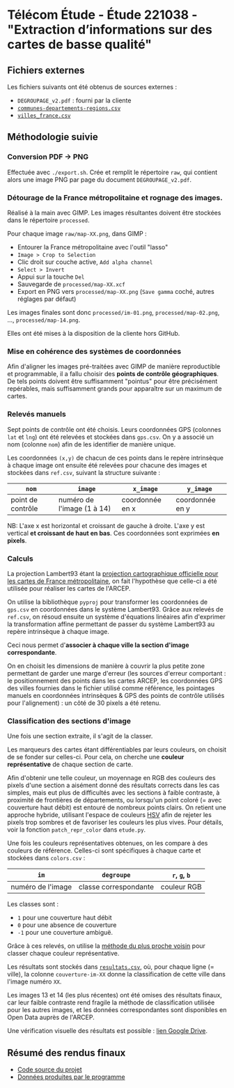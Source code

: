 # Télécom Étude - Étude 221038 - "Extraction d’informations sur des cartes de basse qualité"

## Fichiers externes

Les fichiers suivants ont été obtenus de sources externes :

- `DEGROUPAGE_v2.pdf` : fourni par la cliente
- [`communes-departements-regions.csv`](https://www.data.gouv.fr/en/datasets/communes-de-france-base-des-codes-postaux/)
- [`villes_france.csv`](https://sql.sh/ressources/sql-villes-france/villes_france.sql)


## Méthodologie suivie

### Conversion PDF -> PNG

Effectuée avec `./export.sh`. Crée et remplit le répertoire `raw`, qui contient
alors une image PNG par page du document `DEGROUPAGE_v2.pdf`.

### Détourage de la France métropolitaine et rognage des images.

Réalisé à la main avec GIMP.
Les images résultantes doivent être stockées dans le répertoire `processed`.

Pour chaque image `raw/map-XX.png`, dans GIMP :

- Entourer la France métropolitaine avec l'outil "lasso"
- `Image > Crop to Selection`
- Clic droit sur couche active, `Add alpha channel`
- `Select > Invert`
- Appui sur la touche `Del`
- Sauvegarde de `processed/map-XX.xcf`
- Export en PNG vers `processed/map-XX.png` (`Save gamma` coché, autres réglages par défaut)

Les images finales sont donc `processed/im-01.png`, `processed/map-02.png`, ...,
`processed/map-14.png`.

Elles ont été mises à la disposition de la cliente hors GitHub. 

### Mise en cohérence des systèmes de coordonnées

Afin d'aligner les images pré-traitées avec GIMP de manière reproductible et
programmable, il a fallu choisir des **points de contrôle géographiques**. De tels
points doivent être suffisamment "pointus" pour être précisément repérables,
mais suffisamment grands pour apparaître sur un maximum de cartes.

### Relevés manuels

Sept points de contrôle ont été choisis. Leurs coordonnées GPS (colonnes `lat`
et `lng`) ont été relevées et stockées dans `gps.csv`.  On y a associé un nom
(colonne `nom`) afin de les identifier de manière unique.

Les coordonnées `(x,y)` de chacun de ces points dans le repère
intrinsèque à chaque image ont ensuite été relevées pour chacune des images et
stockées dans `ref.csv`, suivant la structure suivante :

|    `nom`           | `image`                    | `x_image`       | `y_image`       |
| -------------------| ---------------------------| ----------------| ----------------|
| point de contrôle  | numéro de l'image (1 à 14) | coordonnée en x | coordonnée en y |

NB: L'axe x est horizontal et croissant de gauche à droite. L'axe y est vertical
**et croissant de haut en bas**. Ces coordonnées sont exprimées **en pixels**.


### Calculs

La projection Lambert93 étant la [projection cartographique officielle pour les cartes de France métropolitaine](https://www.legifrance.gouv.fr/affichTexte.do?cidTexte=LEGITEXT000005630333),
on fait l'hypothèse que celle-ci a été utilisée pour réaliser les cartes de
l'ARCEP.

On utilise la bibliothèque `pyproj` pour transformer les coordonnées de
`gps.csv` en coordonnées dans le système Lambert93. Grâce aux relevés de
`ref.csv`, on résoud ensuite un système d'équations linéaires afin d'exprimer la
transformation affine permettant de passer du système Lambert93 au repère
intrinsèque à chaque image.

Ceci nous permet d'**associer à chaque ville la section d'image correspondante**.

On en choisit les dimensions de manière à couvrir la plus petite zone permettant
de garder une marge d'erreur (les sources d'erreur comportant : le
positionnement des points dans les cartes ARCEP, les coordonnées GPS des villes
fournies dans le fichier utilisé comme référence, les pointages manuels en
coordonnées intrinsèques & GPS des points de contrôle utilisés pour
l'alignement) : un côté de 30 pixels a été retenu.


### Classification des sections d'image

Une fois une section extraite, il s'agit de la classer.

Les marqueurs des cartes étant différentiables par leurs couleurs, on choisit de
se fonder sur celles-ci. Pour cela, on cherche une **couleur représentative** de
chaque section de carte.

Afin d'obtenir une telle couleur, un moyennage en RGB des couleurs des pixels
d'une section a aisément donné des résultats corrects dans les cas simples, mais
eut plus de difficultés avec les sections à faible contraste, à proximité de
frontières de départements, ou lorsqu'un point coloré (= avec couverture haut
débit) est entouré de nombreux points clairs. On retient une approche hybride,
utilisant l'espace de couleurs [HSV](https://en.wikipedia.org/wiki/HSL_and_HSV)
afin de rejeter les pixels trop sombres et de favoriser les couleurs les plus
vives. Pour détails, voir la fonction `patch_repr_color` dans `etude.py`.

Une fois les couleurs représentatives obtenues, on les compare à des couleurs de référence. Celles-ci sont spécifiques à chaque carte et stockées dans `colors.csv` :


|    `im`            | `degroupe`                 | `r`, `g`, `b`|
| -------------------| ---------------------------| -------------|
| numéro de l'image  | classe correspondante      | couleur RGB  |

Les classes sont : 
- `1`  pour une couverture haut débit
- `0` pour une absence de couverture
- `-1` pour une couverture ambiguë.


Grâce à ces relevés, on utilise la [méthode du plus proche voisin](https://fr.wikipedia.org/wiki/M%C3%A9thode_des_k_plus_proches_voisins) pour classer chaque couleur représentative.

Les résultats sont stockés dans [`resultats.csv`](https://drive.google.com/file/d/1EeXeSPHfj30dl8UsG6-nvp4MSIwOlxck/view?usp=sharing), où, pour chaque ligne (=
ville), la colonne `couverture-im-XX` donne la classification de cette ville
dans l'image numéro `XX`.

Les images 13 et 14 (les plus récentes) ont été omises des résultats finaux, car
leur faible contraste rend fragile la méthode de classification utilisée pour
les autres images, et les données correspondantes sont disponibles en Open Data
auprès de l'ARCEP.

Une vérification visuelle des résultats est possible : [lien Google Drive](https://drive.google.com/drive/folders/1gl27XERIBwZzOGFeMO2O5ZR7VbPPm1yP?usp=sharing).


## Résumé des rendus finaux

- [Code source du projet](https://github.com/yberreby/carto-res-arcep)
- [Données produites par le programme](https://drive.google.com/drive/folders/1QSDqwGM51KmNDY8i_JgQVheoVwiJ4pGz?usp=sharing)